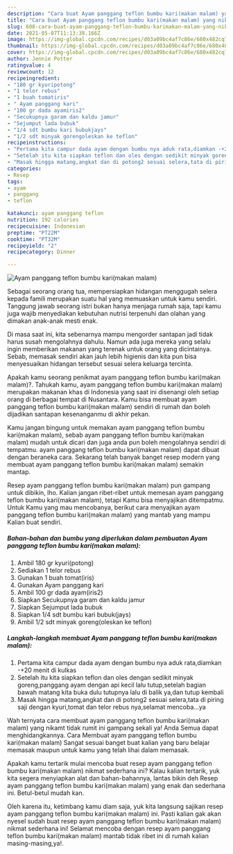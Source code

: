 ```yaml
---
description: "Cara buat Ayam panggang teflon bumbu kari(makan malam) yang nikmat Untuk Jualan"
title: "Cara buat Ayam panggang teflon bumbu kari(makan malam) yang nikmat Untuk Jualan"
slug: 608-cara-buat-ayam-panggang-teflon-bumbu-karimakan-malam-yang-nikmat-untuk-jualan
date: 2021-05-07T11:13:38.166Z
image: https://img-global.cpcdn.com/recipes/d03a09bc4af7c86e/680x482cq70/ayam-panggang-teflon-bumbu-karimakan-malam-foto-resep-utama.jpg
thumbnail: https://img-global.cpcdn.com/recipes/d03a09bc4af7c86e/680x482cq70/ayam-panggang-teflon-bumbu-karimakan-malam-foto-resep-utama.jpg
cover: https://img-global.cpcdn.com/recipes/d03a09bc4af7c86e/680x482cq70/ayam-panggang-teflon-bumbu-karimakan-malam-foto-resep-utama.jpg
author: Jennie Potter
ratingvalue: 4
reviewcount: 12
recipeingredient:
- "180 gr kyuripotong"
- "1 telor rebus"
- "1 buah tomatiris"
- " Ayam panggang kari"
- "100 gr dada ayamiris2"
- "Secukupnya garam dan kaldu jamur"
- "Sejumput lada bubuk"
- "1/4 sdt bumbu kari bubukjays"
- "1/2 sdt minyak gorengoleskan ke teflon"
recipeinstructions:
- "Pertama kita campur dada ayam dengan bumbu nya aduk rata,diamkan -+20 menit di kulkas"
- "Setelah itu kita siapkan teflon dan oles dengan sedikit minyak goreng,panggang ayam dengan api kecil lalu tutup,setelah bagian bawah matang kita buka dulu tutupnya lalu di balik ya,dan tutup kembali"
- "Masak hingga matang,angkat dan di potong2 sesuai selera,tata di piring saji dengan kyuri,tomat dan telor rebus nya,selamat mencoba...ya"
categories:
- Resep
tags:
- ayam
- panggang
- teflon

katakunci: ayam panggang teflon 
nutrition: 192 calories
recipecuisine: Indonesian
preptime: "PT22M"
cooktime: "PT32M"
recipeyield: "2"
recipecategory: Dinner

---
```



![Ayam panggang teflon bumbu kari(makan malam)](https://img-global.cpcdn.com/recipes/d03a09bc4af7c86e/680x482cq70/ayam-panggang-teflon-bumbu-karimakan-malam-foto-resep-utama.jpg)

Sebagai seorang orang tua, mempersiapkan hidangan menggugah selera kepada famili merupakan suatu hal yang memuaskan untuk kamu sendiri. Tanggung jawab seorang istri bukan hanya menjaga rumah saja, tapi kamu juga wajib menyediakan kebutuhan nutrisi terpenuhi dan olahan yang dimakan anak-anak mesti enak.

Di masa  saat ini, kita sebenarnya mampu mengorder santapan jadi tidak harus susah mengolahnya dahulu. Namun ada juga mereka yang selalu ingin memberikan makanan yang terenak untuk orang yang dicintainya. Sebab, memasak sendiri akan jauh lebih higienis dan kita pun bisa menyesuaikan hidangan tersebut sesuai selera keluarga tercinta. 



Apakah kamu seorang penikmat ayam panggang teflon bumbu kari(makan malam)?. Tahukah kamu, ayam panggang teflon bumbu kari(makan malam) merupakan makanan khas di Indonesia yang saat ini disenangi oleh setiap orang di berbagai tempat di Nusantara. Kamu bisa membuat ayam panggang teflon bumbu kari(makan malam) sendiri di rumah dan boleh dijadikan santapan kesenanganmu di akhir pekan.

Kamu jangan bingung untuk memakan ayam panggang teflon bumbu kari(makan malam), sebab ayam panggang teflon bumbu kari(makan malam) mudah untuk dicari dan juga anda pun boleh mengolahnya sendiri di tempatmu. ayam panggang teflon bumbu kari(makan malam) dapat dibuat dengan beraneka cara. Sekarang telah banyak banget resep modern yang membuat ayam panggang teflon bumbu kari(makan malam) semakin mantap.

Resep ayam panggang teflon bumbu kari(makan malam) pun gampang untuk dibikin, lho. Kalian jangan ribet-ribet untuk memesan ayam panggang teflon bumbu kari(makan malam), tetapi Kamu bisa menyajikan ditempatmu. Untuk Kamu yang mau mencobanya, berikut cara menyajikan ayam panggang teflon bumbu kari(makan malam) yang mantab yang mampu Kalian buat sendiri.

<!--inarticleads1-->

##### Bahan-bahan dan bumbu yang diperlukan dalam pembuatan Ayam panggang teflon bumbu kari(makan malam):

1. Ambil 180 gr kyuri(potong)
1. Sediakan 1 telor rebus
1. Gunakan 1 buah tomat(iris)
1. Gunakan  Ayam panggang kari
1. Ambil 100 gr dada ayam(iris2)
1. Siapkan Secukupnya garam dan kaldu jamur
1. Siapkan Sejumput lada bubuk
1. Siapkan 1/4 sdt bumbu kari bubuk(jays)
1. Ambil 1/2 sdt minyak goreng(oleskan ke teflon)




<!--inarticleads2-->

##### Langkah-langkah membuat Ayam panggang teflon bumbu kari(makan malam):

1. Pertama kita campur dada ayam dengan bumbu nya aduk rata,diamkan -+20 menit di kulkas
1. Setelah itu kita siapkan teflon dan oles dengan sedikit minyak goreng,panggang ayam dengan api kecil lalu tutup,setelah bagian bawah matang kita buka dulu tutupnya lalu di balik ya,dan tutup kembali
1. Masak hingga matang,angkat dan di potong2 sesuai selera,tata di piring saji dengan kyuri,tomat dan telor rebus nya,selamat mencoba...ya




Wah ternyata cara membuat ayam panggang teflon bumbu kari(makan malam) yang nikamt tidak rumit ini gampang sekali ya! Anda Semua dapat menghidangkannya. Cara Membuat ayam panggang teflon bumbu kari(makan malam) Sangat sesuai banget buat kalian yang baru belajar memasak maupun untuk kamu yang telah lihai dalam memasak.

Apakah kamu tertarik mulai mencoba buat resep ayam panggang teflon bumbu kari(makan malam) nikmat sederhana ini? Kalau kalian tertarik, yuk kita segera menyiapkan alat dan bahan-bahannya, lantas bikin deh Resep ayam panggang teflon bumbu kari(makan malam) yang enak dan sederhana ini. Betul-betul mudah kan. 

Oleh karena itu, ketimbang kamu diam saja, yuk kita langsung sajikan resep ayam panggang teflon bumbu kari(makan malam) ini. Pasti kalian gak akan nyesel sudah buat resep ayam panggang teflon bumbu kari(makan malam) nikmat sederhana ini! Selamat mencoba dengan resep ayam panggang teflon bumbu kari(makan malam) mantab tidak ribet ini di rumah kalian masing-masing,ya!.

